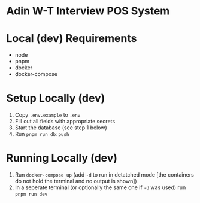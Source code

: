 # Adin W-T Interview POS System

# Local (dev) Requirements
- node
- pnpm
- docker
- docker-compose

# Setup Locally (dev)
1. Copy `.env.example` to `.env`
2. Fill out all fields with appropriate secrets
3. Start the database (see step 1 below)
4. Run `pnpm run db:push`

# Running Locally (dev)
1. Run `docker-compose up` (add `-d` to run in detatched mode [the containers
   do not hold the terminal and no output is shown])
2. In a seperate terminal (or optionally the same one if `-d` was used) run
   `pnpm run dev`
